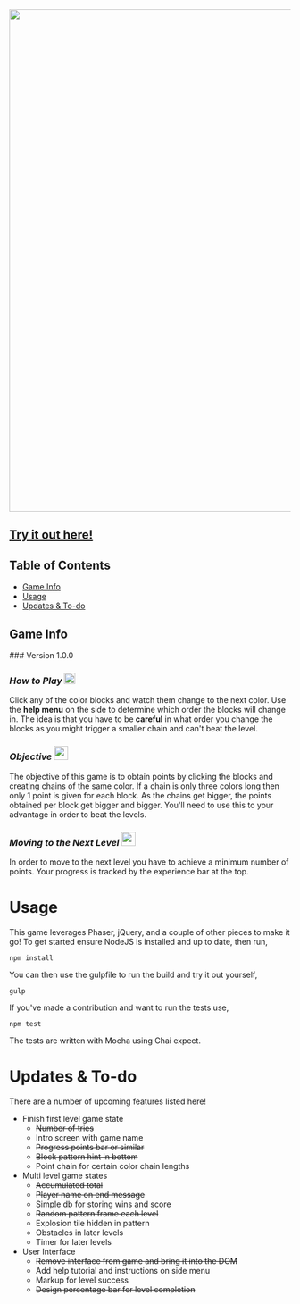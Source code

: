 <img src="http://i.imgur.com/QWTyTsK.png" width="900px">

## [Try it out here!](https://www.alexmdodge.ca/games/grid-grind/app/) </h1>
## Table of Contents
* [Game Info](#game) <br>
* [Usage](#usage) <br>
* [Updates & To-do](#todo)

<h2>
	<a name="game" aria-hidden="true" class="anchor"></a>
	Game Info
</h2>
### Version 1.0.0

### *How to Play* <img src="http://image.flaticon.com/icons/png/512/25/25400.png" width="20px">

Click any of the color blocks and watch them change to the next color. Use the **help menu** on the side to determine which order the blocks will change in. The idea is that you have to be **careful** in what order you change the blocks as you might trigger a smaller chain and can't beat the level.

### *Objective* <img src="https://upload.wikimedia.org/wikipedia/commons/thumb/7/71/Ok_sign_font_awesome.svg/600px-Ok_sign_font_awesome.svg.png" width="25px">
The objective of this game is to obtain points by clicking the blocks and creating chains of the same color. If a chain is only three colors long then only 1 point is given for each block. As the chains get bigger, the points obtained per block get bigger and bigger. You'll need to use this to your advantage in order to beat the levels.

### *Moving to the Next Level* <img src="https://upload.wikimedia.org/wikipedia/commons/thumb/0/03/Plus_sign_font_awesome.svg/512px-Plus_sign_font_awesome.svg.png" width="25px">
In order to move to the next level you have to achieve a minimum number of points. Your progress is tracked by the experience bar at the top.

<h1>
	<a name="usage" aria-hidden="true" class="anchor"></a>
	Usage
</h1>
This game leverages Phaser, jQuery, and a couple of other pieces to make it go! To get started ensure NodeJS is installed and up to date, then run,

`npm install`

You can then use the gulpfile to run the build and try it out yourself,

`gulp`

If you've made a contribution and want to run the tests use,

`npm test`

The tests are written with Mocha using Chai expect.

<h1>
	<a name="todo" aria-hidden="true" class="anchor"></a>
	Updates & To-do
</h1>
There are a number of upcoming features listed here!

* Finish first level game state
  * ~~Number of tries~~
  * Intro screen with game name
  * ~~Progress points bar or similar~~
  * ~~Block pattern hint in bottom~~
  * Point chain for certain color chain lengths
* Multi level game states
  * ~~Accumulated total~~
  * ~~Player name on end message~~
  * Simple db for storing wins and score
  * ~~Random pattern frame each level~~
  * Explosion tile hidden in pattern
  * Obstacles in later levels
  * Timer for later levels
* User Interface
  * ~~Remove interface from game and bring it into the DOM~~
  * Add help tutorial and instructions on side menu
  * Markup for level success
  * ~~Design percentage bar for level completion~~
